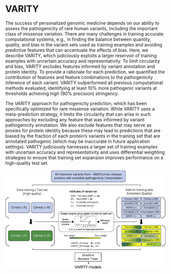 # VARITY

The success of personalized genomic medicine depends on our ability to assess the pathogenicity of rare human variants, including the important class of missense variation. There are many challenges in training accurate computational systems, e.g., in finding the balance between quantity, quality, and bias in the variant sets used as training examples and avoiding predictive features that can accentuate the effects of bias. Here, we describe VARITY, which judiciously exploits a larger reservoir of training examples with uncertain accuracy and representativity. To limit circularity and bias, VARITY excludes features informed by variant annotation and protein identity. To provide a rationale for each prediction, we quantified the contribution of features and feature combinations to the pathogenicity inference of each variant. VARITY outperformed all previous computational methods evaluated, identifying at least 10% more pathogenic variants at thresholds achieving high (90% precision) stringency.

The VARITY approach for pathogenicity prediction, which has been specifically optimized for rare missense variation. While VARITY uses a meta-prediction strategy, it limits the circularity that can arise in such approaches by excluding any feature that was informed by variant pathogenicity annotation. We also exclude features that may serve as proxies for protein identity because these may lead to predictions that are biased by the fraction of each protein’s variants in the training set that are annotated pathogenic (which may be inaccurate in future application settings). VARITY judiciously harnesses a larger set of training examples with uncertain accuracy and representativity and uses differential weighting strategies to ensure that training set expansion improves performance on a high-quality test set.

![The VARITY framework](fig_01.jpg)